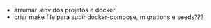 - arrumar .env dos projetos e docker
- criar make file para subir docker-compose, migrations e seeds???
